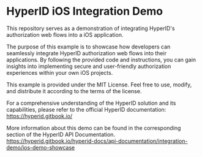 ﻿# HyperID iOS Integration Demo

This repository serves as a demonstration of integrating HyperID's authorization web flows into a iOS application.

The purpose of this example is to showcase how developers can seamlessly integrate HyperID authorization web flows into their applications. 
By following the provided code and instructions, you can gain insights into implementing secure and user-friendly authorization experiences within your own iOS projects.

This example is provided under the MIT License. Feel free to use, modify, and distribute it according to the terms of the license.

For a comprehensive understanding of the HyperID solution and its capabilities, please refer to the official HyperID documentation:
https://hyperid.gitbook.io/

More information about this demo can be found in the corresponding section of the HyperID API Documentation. 
https://hyperid.gitbook.io/hyperid-docs/api-documentation/integration-demo/ios-demo-showcase